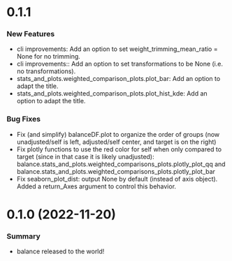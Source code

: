 0.1.1
==================
### New Features
- cli improvements: Add an option to set weight_trimming_mean_ratio = None for no trimming.
- cli improvements:: Add an option to set transformations to be None (i.e. no transformations).
- stats_and_plots.weighted_comparison_plots.plot_bar: Add an option to adapt the title.
- stats_and_plots.weighted_comparison_plots.plot_hist_kde: Add an option to adapt the title.

### Bug Fixes
- Fix (and simplify) balanceDF.plot to organize the order of groups (now unadjusted/self is left, adjusted/self center, and target is on the right)
- Fix plotly functions to use the red color for self when only compared to target (since in that case it is likely unadjusted): balance.stats_and_plots.weighted_comparisons_plots.plotly_plot_qq and balance.stats_and_plots.weighted_comparisons_plots.plotly_plot_bar
- Fix seaborn_plot_dist: output None by default (instead of axis object). Added a return_Axes argument to control this behavior.


0.1.0 (2022-11-20)
==================
### Summary
- balance released to the world!
